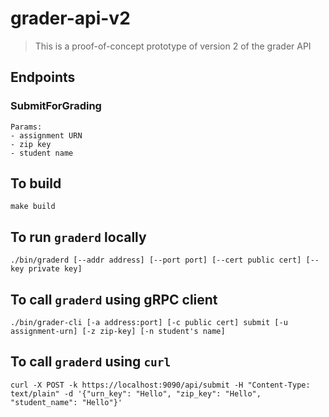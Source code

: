 # grader-api-v2

> This is a proof-of-concept prototype of version 2 of the grader API

## Endpoints

### SubmitForGrading
```
Params:
- assignment URN
- zip key
- student name
```

## To build
```
make build
```

## To run `graderd` locally
```
./bin/graderd [--addr address] [--port port] [--cert public cert] [--key private key]
```

## To call `graderd` using gRPC client
```
./bin/grader-cli [-a address:port] [-c public cert] submit [-u assignment-urn] [-z zip-key] [-n student's name]
```

## To call `graderd` using `curl`
```
curl -X POST -k https://localhost:9090/api/submit -H "Content-Type: text/plain" -d '{"urn_key": "Hello", "zip_key": "Hello", "student_name": "Hello"}'
```